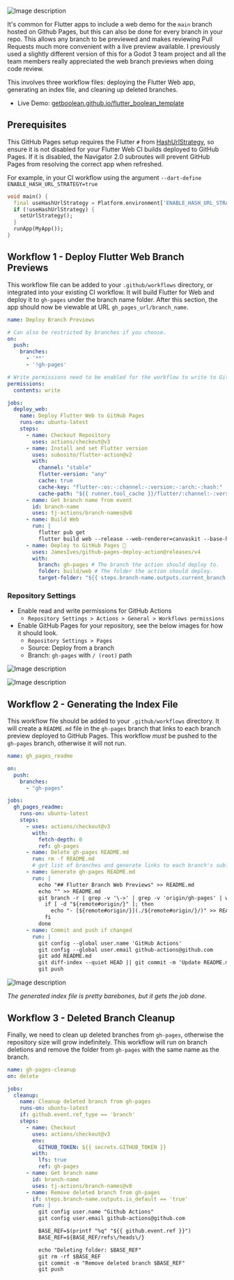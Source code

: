 ![Image description](https://dev-to-uploads.s3.amazonaws.com/uploads/articles/icn9uo2knig43ifys7in.png)

It's common for Flutter apps to include a web demo for the `main` branch hosted on Github Pages, but this can also be done for every branch in your repo. This allows any branch to be previewed and makes reviewing Pull Requests much more convenient with a live preview available. I previously used a slightly different version of this for a Godot 3 team project and all the team members really appreciated the web branch previews when doing code review.

This involves three workflow files: deploying the Flutter Web app, generating an index file, and cleaning up deleted branches.

* Live Demo: [getboolean.github.io/flutter_boolean_template](https://getboolean.github.io/flutter_boolean_template)

## Prerequisites

This GitHub Pages setup requires the Flutter `#` from [HashUrlStrategy](https://api.flutter.dev/flutter/package-flutter_web_plugins_url_strategy/HashUrlStrategy-class.html), so ensure it is not disabled for your Flutter Web CI builds deployed to GitHub Pages. If it is disabled, the Navigator 2.0 subroutes will prevent GitHub Pages from resolving the correct app when refreshed.

For example, in your CI workflow using the argument `--dart-define ENABLE_HASH_URL_STRATEGY=true`

```dart
void main() {
  final useHashUrlStrategy = Platform.environment['ENABLE_HASH_URL_STRATEGY'] ?? false;
  if (!useHashUrlStrategy) {
    setUrlStrategy();
  }
  runApp(MyApp());
}
```

## Workflow 1 - Deploy Flutter Web Branch Previews

This workflow file can be added to your `.github/workflows` directory, or integrated into your existing CI workflow. It will build Flutter for Web and deploy it to `gh-pages` under the branch name folder. After this section, the app should now be viewable at URL `gh_pages_url/branch_name`.

```yaml
name: Deploy Branch Previews

# Can also be restricted by branches if you choose.
on:
  push:
    branches:
      - '**'
      - '!gh-pages'

# Write permissions need to be enabled for the workflow to write to GitHub Pages.
permissions:
  contents: write

jobs:
  deploy_web:
    name: Deploy Flutter Web to GitHub Pages
    runs-on: ubuntu-latest
    steps:
      - name: Checkout Repository
        uses: actions/checkout@v3
      - name: Install and set Flutter version
        uses: subosito/flutter-action@v2
        with:
          channel: "stable"
          flutter-version: "any"
          cache: true
          cache-key: "flutter-:os:-:channel:-:version:-:arch:-:hash:"
          cache-path: "${{ runner.tool_cache }}/flutter/:channel:-:version:-:arch:"
      - name: Get branch name from event
        id: branch-name
        uses: tj-actions/branch-names@v8
      - name: Build Web
        run: |
          flutter pub get
          flutter build web --release --web-renderer=canvaskit --base-href="/${{ github.event.repository.name }}/${{ steps.branch-name.outputs.current_branch }}/"
      - name: Deploy to GitHub Pages 🚀
        uses: JamesIves/github-pages-deploy-action@releases/v4
        with:
          branch: gh-pages # The branch the action should deploy to.
          folder: build/web # The folder the action should deploy.
          target-folder: "${{ steps.branch-name.outputs.current_branch }}"
```

### Repository Settings

* Enable read and write permissions for GitHub Actions
  * `Repository Settings > Actions > General > Workflows permissions`
* Enable GitHub Pages for your repository, see the below images for how it should look.
  * `Repository Settings > Pages`
  * Source: Deploy from a branch
  * Branch: `gh-pages` with `/ (root)` path

![Image description](https://dev-to-uploads.s3.amazonaws.com/uploads/articles/k5zd8ga3axhrb5txz70b.png)

![Image description](https://dev-to-uploads.s3.amazonaws.com/uploads/articles/2ve8aiv937gv97npgqwe.png)

## Workflow 2 - Generating the Index File

This workflow file should be added to your `.github/workflows` directory. It will create a `README.md` file in the `gh-pages` branch that links to each branch preview deployed to GitHub Pages. This workflow *must* be pushed to the `gh-pages` branch, otherwise it will not run.

```yaml
name: gh_pages_readme

on:
  push:
    branches:
      - "gh-pages"

jobs:
  gh_pages_readme:
    runs-on: ubuntu-latest
    steps:
      - uses: actions/checkout@v3
        with:
          fetch-depth: 0
          ref: gh-pages
      - name: Delete gh-pages README.md
        run: rm -f README.md
        # get list of branches and generate links to each branch's subfolder in the README.md file
      - name: Generate gh-pages README.md
        run: |
          echo "## Flutter Branch Web Previews" >> README.md
          echo "" >> README.md
          git branch -r | grep -v '\->' | grep -v 'origin/gh-pages' | while read remote; do
            if [ -d "${remote#origin/}" ]; then
              echo "- [${remote#origin/}](./${remote#origin/}/)" >> README.md
            fi
          done
      - name: Commit and push if changed
        run: |
          git config --global user.name 'GitHub Actions'
          git config --global user.email github-actions@github.com
          git add README.md
          git diff-index --quiet HEAD || git commit -m 'Update README.md'
          git push
```

![Image description](https://dev-to-uploads.s3.amazonaws.com/uploads/articles/0x3jkcnuxfp4eacb7m8e.png)

*The generated index file is pretty barebones, but it gets the job done.*

## Workflow 3 - Deleted Branch Cleanup

Finally, we need to clean up deleted branches from `gh-pages`, otherwise the repository size will grow indefinitely. This workflow will run on branch deletions and remove the folder from `gh-pages` with the same name as the branch.

```yaml
name: gh-pages-cleanup
on: delete

jobs:
  cleanup:
    name: Cleanup deleted branch from gh-pages
    runs-on: ubuntu-latest
    if: github.event.ref_type == 'branch'
    steps:
      - name: Checkout
        uses: actions/checkout@v3
        env:
          GITHUB_TOKEN: ${{ secrets.GITHUB_TOKEN }}
        with:
          lfs: true
          ref: gh-pages
      - name: Get branch name
        id: branch-name
        uses: tj-actions/branch-names@v8
      - name: Remove deleted branch from gh-pages
        if: steps.branch-name.outputs.is_default == 'true'
        run: |
          git config user.name "Github Actions"
          git config user.email github-actions@github.com

          BASE_REF=$(printf "%q" "${{ github.event.ref }}")
          BASE_REF=${BASE_REF/refs\/heads\/}

          echo "Deleting folder: $BASE_REF"
          git rm -rf $BASE_REF
          git commit -m "Remove deleted branch $BASE_REF"
          git push
```
